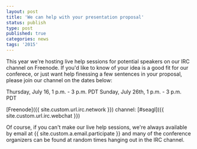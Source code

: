 ```yaml
---
layout: post
title: 'We can help with your presentation proposal'
status: publish
type: post
published: true
categories: news
tags: '2015'
---
```


This year we're hosting live help sessions for potential speakers on our IRC
channel on Freenode. If you'd like to know of your idea is a good fit
for our conferece, or just want help finessing a few sentences in your
proposal, please join our channel on the dates below:

Thursday, July 16, 1 p.m. - 3 p.m. PDT
Sunday, July 26th, 1 p.m. - 3 p.m. PDT

[Freenode]({{ site.custom.url.irc.network }}) channel:
[#seagl]({{ site.custom.url.irc.webchat }})

Of course, if you can't make our live help sessions, we're always available by
email at {{ site.custom.a.email.participate }} and many of the conference
organizers can be found at random times hanging out in the IRC channel.
